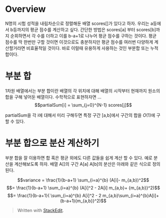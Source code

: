 # Overview

N명의 시험 성적을 내림차순으로 정렬해둔 배열 scores[]가 있다고 하자. 우리는 a등에서 b등까지의 평균 점수를 계산하고 싶다. 
간단한 방법은 scores[a] 부터 scores[b]까지 순회하면서 각 수를 더하고 이를 b-a+1로 나누어 평균 점수를 구하는 것이다. 평균 점수를 딱 한번만 구할 것이면 이것으로도 충분하지만 평균 점수를 여러번 다양하게 계산할거라면 비효율적일 것이다. 바로 이럴때 유용하게 사용하는 것인 부분합 또는 누적합이다. 

# 부분 합

1차원 배열에서는 부분 합이란 배열의 각 위치에 대해 배열의 시작부터 현재까지 원소의 합을 구해 넣어둔 배열이다. 수학적으로 표현하자면 ...
$$partialSum[i] = \sum_{j=0}^{N-1} scores[j]$$

partialSum을 각 i에 대해서 미리 구해두면 특정 구간 [a,b]에서 구간의 합을 $O(1)$에 구할 수 있다.

# 부분 합으로 분산 계산하기 

부분 합을 잘 이용하면 합 혹은 평균 외에도 다른 값들을 쉽게 계산 할 수 있다. 예로 분산을 계산해보도록 하자. 배열 A[]의 구간 A[a] A[b]의 분산은 아래와 같은 식으로 정의 된다.

$$variance = \frac{1}{b-a+1} \sum_{i=a}^{b} (A[i]- m_{a,b})^2$$$$= \frac{1}{b-a+1} \sum_{i=a}^{b} (A[i]^2 - 2A[i] m_{a,b}+ {m_{a,b}}^2)$$$$= \frac{1}{b-a+1}( \sum_{i=a}^{b} A[i]^2 - 2 m_{a,b}\sum_{i=a}^{b}A[i]+ (b-a+1){m_{a,b}}^2)$$












> Written with [StackEdit](https://stackedit.io/).
<!--stackedit_data:
eyJoaXN0b3J5IjpbMTQ1MDk0MzkwMCw2MTYzODEwOTgsLTIxMT
A4ODM5NzUsMTgyNzI4MzU0Ml19
-->